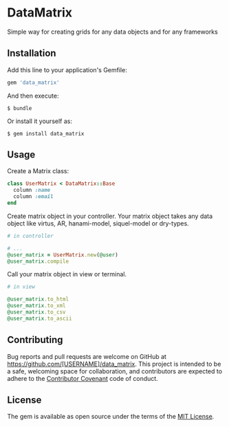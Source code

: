 # DataMatrix
Simple way for creating grids for any data objects and for any frameworks

## Installation
Add this line to your application's Gemfile:

```ruby
gem 'data_matrix'
```

And then execute:

    $ bundle

Or install it yourself as:

    $ gem install data_matrix

## Usage
Create a Matrix class:
``` ruby
class UserMatrix < DataMatrix::Base
  column :name
  column :email
end
```

Create matrix object in your controller. Your matrix object takes any data object like virtus, AR, hanami-model, siquel-model or dry-types.
```ruby
# in controller

# ...
@user_matrix = UserMatrix.new(@user)
@user_matrix.compile
```

Call your matrix object in view or terminal.
```ruby
# in view

@user_matrix.to_html
@user_matrix.to_xml
@user_matrix.to_csv
@user_matrix.to_ascii
```

## Contributing
Bug reports and pull requests are welcome on GitHub at https://github.com/[USERNAME]/data_matrix. This project is intended to be a safe, welcoming space for collaboration, and contributors are expected to adhere to the [Contributor Covenant](http://contributor-covenant.org) code of conduct.

## License
The gem is available as open source under the terms of the [MIT License](http://opensource.org/licenses/MIT).
